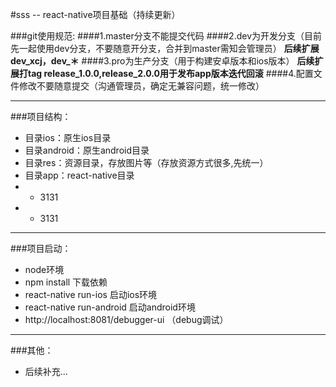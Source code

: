 #sss -- react-native项目基础（持续更新）

###git使用规范:
####1.master分支不能提交代码
####2.dev为开发分支（目前先一起使用dev分支，不要随意开分支，合并到master需知会管理员）
**后续扩展dev_xcj，dev_＊**
####3.pro为生产分支（用于构建安卓版本和ios版本）
**后续扩展打tag release_1.0.0,release_2.0.0用于发布app版本迭代回滚**
####4.配置文件修改不要随意提交（沟通管理员，确定无兼容问题，统一修改）

***
###项目结构：
+ 目录ios：原生ios目录
+ 目录android：原生android目录
+ 目录res：资源目录，存放图片等（存放资源方式很多,先统一）
+ 目录app：react-native目录
+ + 3131
+ + 3131

***
###项目启动：
+ node环境
+ npm install 下载依赖
+ react-native run-ios 启动ios环境
+ react-native run-android 启动android环境
+ http://localhost:8081/debugger-ui （debug调试）

***
###其他：
+ 后续补充...